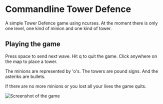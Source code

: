 Commandline Tower Defence
=========================
A simple Tower Defence game using ncurses. 
At the moment there is only one level, one kind of minion and one kind of tower.

Playing the game
----------------
Press space to send next wave. Hit q to quit the game. 
Click anywhere on the map to place a tower.

The minions are represented by 'o's. The towers are pound signs. 
And the asteriks are bullets.

If there are no more minions or you lost all your lives the game 
quits.

![Screenshot of the game](http://lh5.ggpht.com/_4ADYQhSkXYA/TJOPoEBlJRI/AAAAAAAAABg/_HT7gpoauHk/s800/Screenshot.png "Screenshot")
